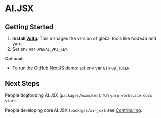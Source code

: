 # AI.JSX

## Getting Started

1. **Install [Volta](https://volta.sh/).** This manages the version of global tools like NodeJS and yarn.
1. Set env var `OPENAI_API_KEY`.

Optional:

- To run the GitHub NextJS demo: set env var `GITHUB_TOKEN`.

## Next Steps

People dogfooding AI.JSX (`packages/examples`): run `yarn workspace docs start`.

People developing core AI.JSX (`packages/ai-jsx`): see [Contributing](./contributing.md).

